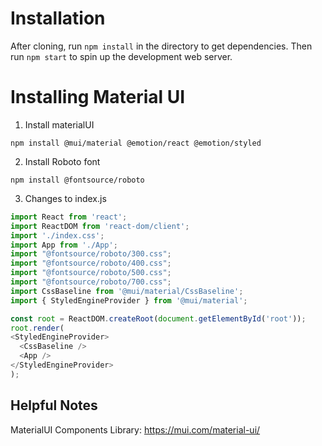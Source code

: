 # Installation
After cloning, run `npm install` in the directory to get dependencies.  Then run `npm start` to spin up the development web server.

# Installing Material UI

1) Install materialUI

```
npm install @mui/material @emotion/react @emotion/styled
```



2. Install Roboto font

```
npm install @fontsource/roboto
```

3. Changes to index.js

```javascript
import React from 'react';
import ReactDOM from 'react-dom/client';
import './index.css';
import App from './App';
import "@fontsource/roboto/300.css";
import "@fontsource/roboto/400.css";
import "@fontsource/roboto/500.css";
import "@fontsource/roboto/700.css";
import CssBaseline from '@mui/material/CssBaseline';
import { StyledEngineProvider } from '@mui/material';

const root = ReactDOM.createRoot(document.getElementById('root'));
root.render(
<StyledEngineProvider>
  <CssBaseline />
  <App />
</StyledEngineProvider>
);
```

## Helpful Notes

MaterialUI Components Library: https://mui.com/material-ui/





